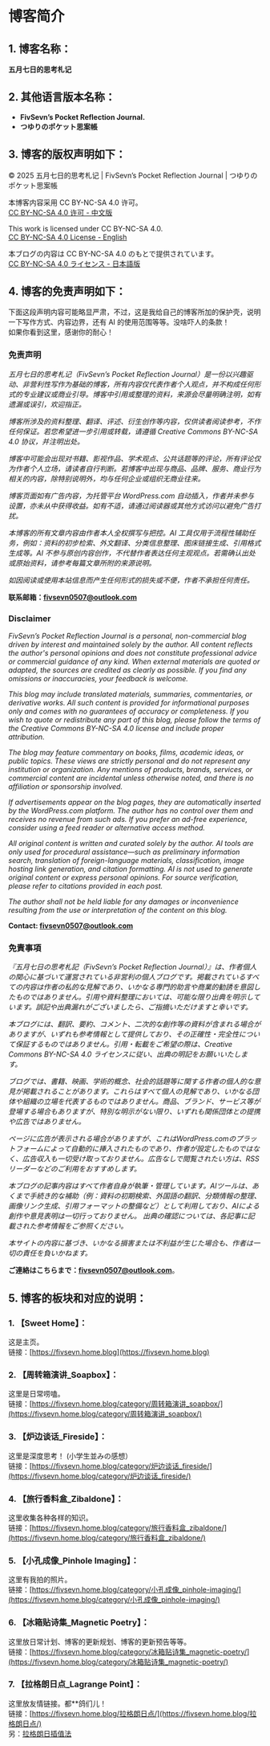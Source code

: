 # 博客简介

## 1. 博客名称：
**五月七日的思考札记**    

  
## 2. 其他语言版本名称：
- **FivSevn’s Pocket Reflection Journal.**  
- **つゆりのポケット思案帳**  

  
## 3. 博客的版权声明如下：
© 2025 五月七日的思考札记 | FivSevn’s Pocket Reflection Journal | つゆりのポケット思案帳  
  
本博客内容采用 CC BY-NC-SA 4.0 许可。  
[CC BY-NC-SA 4.0 许可 - 中文版](https://creativecommons.org/licenses/by-nc-sa/4.0/deed.zh-hans)  
  
This work is licensed under CC BY-NC-SA 4.0.  
[CC BY-NC-SA 4.0 License - English](https://creativecommons.org/licenses/by-nc-sa/4.0/deed.en)
  
本ブログの内容は CC BY-NC-SA 4.0 のもとで提供されています。  
[CC BY-NC-SA 4.0 ライセンス - 日本語版](https://creativecommons.org/licenses/by-nc-sa/4.0/deed.ja)  

  
## 4. 博客的免责声明如下：  
下面这段声明内容可能略显严肃，不过，这是我给自己的博客所加的保护壳，说明一下写作方式、内容边界，还有 AI 的使用范围等等。没啥吓人的条款！  
如果你看到这里，感谢你的耐心！  

### 免责声明  
*五⽉七⽇的思考札记（FivSevn’s Pocket Reflection Journal）是⼀份以兴趣驱动、⾮营利性写作为基础的博客，所有内容仅代表作者个⼈观点，并不构成任何形式的专业建议或商业引导。博客中引用或整理的资料，来源会尽量明确注明，如有遗漏或误引，欢迎指正。*  
  
*博客所涉及的资料整理、翻译、评述、衍⽣创作等内容，仅供读者阅读参考，不作任何保证。若您希望进一步引用或转载，请遵循 Creative Commons BY-NC-SA 4.0 协议，并注明出处。*  
  
*博客中可能会出现对书籍、影视作品、学术观点、公共话题等的评论，所有评论仅为作者个人立场，请读者自行判断。若博客中出现与商品、品牌、服务、商业行为相关的内容，除特别说明外，均与任何企业或组织无商业往来。*  
  
*博客页面如有广告内容，为托管平台 WordPress.com 自动插入，作者并未参与设置，亦未从中获得收益。如有不适，请通过阅读器或其他方式访问以避免广告打扰。*  
  
*本博客的所有文章内容由作者本人全权撰写与把控。AI 工具仅用于流程性辅助任务，例如：资料的初步检索、外文翻译、分类信息整理、图床链接生成、引用格式生成等。AI 不参与原创内容创作，不代替作者表达任何主观观点。若需确认出处或原始资料，请参考每篇文章所附的来源说明。*  
  
*如因阅读或使用本站信息而产生任何形式的损失或不便，作者不承担任何责任。*  
  
**联系邮箱：fivsevn0507@outlook.com**  

  
### Disclaimer  
*FivSevn’s Pocket Reflection Journal is a personal, non-commercial blog driven by interest and maintained solely by the author. All content reflects the author's personal opinions and does not constitute professional advice or commercial guidance of any kind. When external materials are quoted or adapted, the sources are credited as clearly as possible. If you find any omissions or inaccuracies, your feedback is welcome.*  
  
*This blog may include translated materials, summaries, commentaries, or derivative works. All such content is provided for informational purposes only and comes with no guarantees of accuracy or completeness. If you wish to quote or redistribute any part of this blog, please follow the terms of the Creative Commons BY-NC-SA 4.0 license and include proper attribution.*  
  
*The blog may feature commentary on books, films, academic ideas, or public topics. These views are strictly personal and do not represent any institution or organization. Any mentions of products, brands, services, or commercial content are incidental unless otherwise noted, and there is no affiliation or sponsorship involved.*  
  
*If advertisements appear on the blog pages, they are automatically inserted by the WordPress.com platform. The author has no control over them and receives no revenue from such ads. If you prefer an ad-free experience, consider using a feed reader or alternative access method.*  
  
*All original content is written and curated solely by the author. AI tools are only used for procedural assistance—such as preliminary information search, translation of foreign-language materials, classification, image hosting link generation, and citation formatting. AI is not used to generate original content or express personal opinions. For source verification, please refer to citations provided in each post.*  
  
*The author shall not be held liable for any damages or inconvenience resulting from the use or interpretation of the content on this blog.*  
  
**Contact: fivsevn0507@outlook.com**
  
  
### 免責事項

*『五月七日の思考札記（FivSevn’s Pocket Reflection Journal）』は、作者個人の関心に基づいて運営されている非営利の個人ブログです。掲載されているすべての内容は作者の私的な見解であり、いかなる専門的助言や商業的勧誘を意図したものではありません。引用や資料整理においては、可能な限り出典を明示しています。誤記や出典漏れがございましたら、ご指摘いただけますと幸いです。*  
  
*本ブログには、翻訳、要約、コメント、二次的な創作等の資料が含まれる場合がありますが、いずれも参考情報として提供しており、その正確性・完全性について保証するものではありません。引用・転載をご希望の際は、Creative Commons BY-NC-SA 4.0 ライセンスに従い、出典の明記をお願いいたします。*  
  
*ブログでは、書籍、映画、学術的概念、社会的話題等に関する作者の個人的な意見が掲載されることがあります。これらはすべて個人の見解であり、いかなる団体や組織の立場を代表するものではありません。商品、ブランド、サービス等が登場する場合もありますが、特別な明示がない限り、いずれも関係団体との提携や広告ではありません。*  
  
*ページに広告が表示される場合がありますが、これはWordPress.comのプラットフォームによって自動的に挿入されたものであり、作者が設定したものではなく、広告収入も一切受け取っておりません。広告なしで閲覧されたい方は、RSSリーダーなどのご利用をおすすめします。*  
  
*本ブログの記事内容はすべて作者自身が執筆・管理しています。AIツールは、あくまで手続き的な補助（例：資料の初期検索、外国語の翻訳、分類情報の整理、画像リンク生成、引用フォーマットの整備など）として利用しており、AIによる創作や意見表明は一切行っておりません。 出典の確認については、各記事に記載された参考情報をご参照ください。*  
  
*本サイトの内容に基づき、いかなる損害または不利益が生じた場合も、作者は一切の責任を負いかねます。*  
  
**ご連絡はこちらまで：fivsevn0507@outlook.com**。

  
## 5. 博客的板块和对应的说明：
### 1. 【Sweet Home】：
这是主页。  
链接：[https://fivsevn.home.blog](https://fivsevn.home.blog)  
  
### 2. 【周转箱演讲_Soapbox】：
这里是日常唠嗑。  
链接：[https://fivsevn.home.blog/category/周转箱演讲_soapbox/](https://fivsevn.home.blog/category/周转箱演讲_soapbox/)  
  
### 3. 【炉边谈话_Fireside】：
这里是深度思考！ (小学生並みの感想）  
链接：[https://fivsevn.home.blog/category/炉边谈话_fireside/](https://fivsevn.home.blog/category/炉边谈话_fireside/)  
  
### 4. 【旅行香料盒_Zibaldone】：
这里收集各种各样的知识。  
链接：[https://fivsevn.home.blog/category/旅行香料盒_zibaldone/](https://fivsevn.home.blog/category/旅行香料盒_zibaldone/)  
  
### 5. 【小孔成像_Pinhole Imaging】：
这里有我拍的照片。  
链接：[https://fivsevn.home.blog/category/小孔成像_pinhole-imaging/](https://fivsevn.home.blog/category/小孔成像_pinhole-imaging/)  
  
### 6. 【冰箱贴诗集_Magnetic Poetry】：
这里放日常计划、博客的更新规划、博客的更新预告等等。  
链接：[https://fivsevn.home.blog/category/冰箱贴诗集_magnetic-poetry/](https://fivsevn.home.blog/category/冰箱贴诗集_magnetic-poetry/)  
  
### 7. 【拉格朗日点_Lagrange Point】：
这里放友情链接。都**鸽们儿！  
链接：[https://fivsevn.home.blog/拉格朗日点/](https://fivsevn.home.blog/拉格朗日点/)   
另：[拉格朗日插值法](https://www.cnblogs.com/olderciyuan/p/15578688.html)  
  
